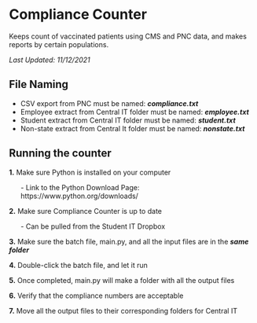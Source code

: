 # Compliance Counter
Keeps count of vaccinated patients using CMS and PNC data, and makes reports by certain populations.

*Last Updated: 11/12/2021*

## File Naming
- CSV export from PNC must be named: ***compliance.txt***
- Employee extract from Central IT folder must be named: ***employee.txt***
- Student extract from Central IT folder must be named: ***student.txt***
- Non-state extract from Central It folder must be named: ***nonstate.txt***

## Running the counter
**1.** Make sure Python is installed on your computer
<ol>-  Link to the Python Download Page: https://www.python.org/downloads/</ol>

**2.** Make sure Compliance Counter is up to date
<ol>- Can be pulled from the Student IT Dropbox</ol>

**3.** Make sure the batch file, main.py, and all the input files are in the ***same folder***

**4.** Double-click the batch file, and let it run

**5.** Once completed, main.py will make a folder with all the output files

**6.** Verify that the compliance numbers are acceptable

**7.** Move all the output files to their corresponding folders for Central IT
